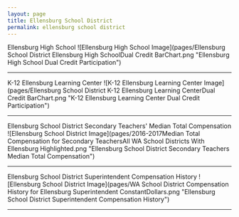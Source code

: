 ```yaml
---
layout: page
title: Ellensburg School District
permalink: ellensburg school district
---
```



Ellensburg High School
![Ellensburg High School Image](pages/Ellensburg School District Ellensburg High SchoolDual Credit BarChart.png "Ellensburg High School Dual Credit Participation")

___

K-12 Ellensburg Learning Center
![K-12 Ellensburg Learning Center Image](pages/Ellensburg School District K-12 Ellensburg Learning CenterDual Credit BarChart.png "K-12 Ellensburg Learning Center Dual Credit Participation")

___

Ellensburg School District Secondary Teachers' Median Total Compensation
![Ellensburg School District Image](pages/2016-2017Median Total Compensation for Secondary TeachersAll WA School Districts With Ellensburg Highlighted.png "Ellensburg School District Secondary Teachers Median Total Compensation")

___

Ellensburg School District Superintendent Compensation History
![Ellensburg School District Image](pages/WA School District Compensation History for Ellensburg Superintendent ConstantDollars.png "Ellensburg School District Superintendent Compensation History")

___

